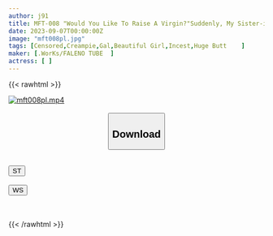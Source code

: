 ```yaml
---
author: j91
title: MFT-008 "Would You Like To Raise A Virgin?"Suddenly, My Sister-in-law (gal) Offered To Teach Me SEX! When I Thought That It Would Be A Sweet Memory At This Place ... "Do You Know What To Do From Now On?" Suddenly A Continuous Ejaculation Lesson! It's Irresponsible To Nurture A Sexual Processing Person, But It Feels Too Good To Write Down...
date: 2023-09-07T00:00:00Z
image: "mft008pl.jpg"
tags: [Censored,Creampie,Gal,Beautiful Girl,Incest,Huge Butt	]
maker: [.WorKs/FALENO TUBE  ]
actress: [ ]
---
```



{{< rawhtml >}}

<div class="video" data-videoid="vkKde3QM8KI2ka">
    <a href="javascript:;">
        <img src="https://my.j91.asia/posts/mft008pl/mft008pl.jpg" width="WIDTH" height="HEIGHT" alt="mft008pl.mp4" loading="lazy">
    </a>
</div>

<script type="text/javascript" src="https://j91.asia/asset/on-demand-st.js"></script>

<br>
  <link rel="stylesheet" href="https://j91.asia/asset/bs5.css">
  
  <center>
  <button class="btn btn-primary" type="button" data-bs-toggle="collapse" data-bs-target=".multi-collapse" aria-expanded="false" aria-controls="multiCollapseExample1 multiCollapseExample2"><h2>Download</h2></button></center>
</p>
<div class="row">
  <div class="col">
    <div class="collapse multi-collapse" id="multiCollapseExample1">
      <div class="card card-body">
	      	      <br>
<div class="buttons">  
<a href="https://streamtape.to/v/vkKde3QM8KI2ka"><button class="btn-hover color-3"><i class="fa fa-download"></i> ST</button></a></div>
    </div>
  </div>
</div>
  <div class="col">
    <div class="collapse multi-collapse" id="multiCollapseExample2">
      <div class="card card-body">
	      <br>
<div class="buttons">
    <a href="https://wolfstream.tv/v4caa5bxvk7n"><button class="btn-hover color-9"><i class="fa fa-download"></i> WS</button></a></div>
<br><br>
      </div>
    </div>
  </div>
</div>

{{< /rawhtml >}}